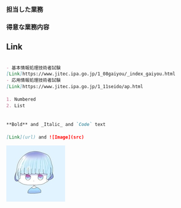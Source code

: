 ### 担当した業務



### 得意な業務内容


## Link
```markdown

- 基本情報処理技術者試験
[Link]https://www.jitec.ipa.go.jp/1_08gaiyou/_index_gaiyou.html
- 応用情報処理技術者試験
[Link]https://www.jitec.ipa.go.jp/1_11seido/ap.html

1. Numbered
2. List


**Bold** and _Italic_ and `Code` text

[Link](url) and ![Image](src)
```

![Image](image-convert_cman_jp_20190614215900..jpg)
